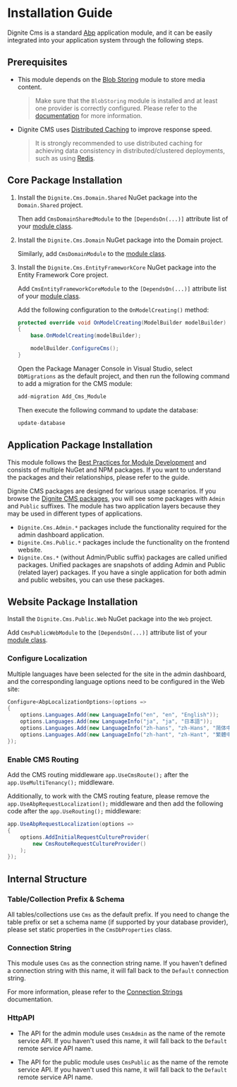 # Installation Guide

Dignite Cms is a standard [Abp](https://docs.abp.io/en/abp/latest) application module, and it can be easily integrated into your application system through the following steps.

## Prerequisites

- This module depends on the [Blob Storing](https://docs.abp.io/zh-Hans/abp/latest/Blob-Storing) module to store media content.

    > Make sure that the `BlobStoring` module is installed and at least one provider is correctly configured. Please refer to the [documentation](https://docs.abp.io/zh-Hans/abp/latest/Blob-Storing) for more information.

- Dignite CMS uses [Distributed Caching](https://docs.abp.io/zh-Hans/abp/latest/Caching) to improve response speed.

    > It is strongly recommended to use distributed caching for achieving data consistency in distributed/clustered deployments, such as using [Redis](https://docs.abp.io/zh-Hans/abp/latest/Redis-Cache).

## Core Package Installation

1. Install the `Dignite.Cms.Domain.Shared` NuGet package into the `Domain.Shared` project.

   Then add `CmsDomainSharedModule` to the `[DependsOn(...)]` attribute list of your [module class](https://docs.abp.io/en/abp/latest/Module-Development-Basics).

2. Install the `Dignite.Cms.Domain` NuGet package into the Domain project.

   Similarly, add `CmsDomainModule` to the [module class](https://docs.abp.io/en/abp/latest/Module-Development-Basics).

3. Install the `Dignite.Cms.EntityFrameworkCore` NuGet package into the Entity Framework Core project.

   Add `CmsEntityFrameworkCoreModule` to the `[DependsOn(...)]` attribute list of your [module class](https://docs.abp.io/en/abp/latest/Module-Development-Basics).

   Add the following configuration to the `OnModelCreating()` method:

   ```csharp
   protected override void OnModelCreating(ModelBuilder modelBuilder)
   {
       base.OnModelCreating(modelBuilder);

       modelBuilder.ConfigureCms(); 
   }
   ```

   Open the Package Manager Console in Visual Studio, select `DbMigrations` as the default project, and then run the following command to add a migration for the CMS module:

   ```csharp
   add-migration Add_Cms_Module
   ```

   Then execute the following command to update the database:

   ```csharp
   update-database
   ```

## Application Package Installation

This module follows the [Best Practices for Module Development](https://docs.abp.io/zh-Hans/abp/latest/Best-Practices/Index) and consists of multiple NuGet and NPM packages. If you want to understand the packages and their relationships, please refer to the guide.

Dignite CMS packages are designed for various usage scenarios. If you browse the [Dignite CMS packages](https://www.nuget.org/packages?q=Dignite.Cms), you will see some packages with `Admin` and `Public` suffixes. The module has two application layers because they may be used in different types of applications.

- `Dignite.Cms.Admin.*` packages include the functionality required for the admin dashboard application.
- `Dignite.Cms.Public.*` packages include the functionality on the frontend website.
- `Dignite.Cms.*` (without Admin/Public suffix) packages are called unified packages. Unified packages are snapshots of adding Admin and Public (related layer) packages. If you have a single application for both admin and public websites, you can use these packages.

## Website Package Installation

Install the `Dignite.Cms.Public.Web` NuGet package into the `Web` project.

Add `CmsPublicWebModule` to the `[DependsOn(...)]` attribute list of your [module class](https://docs.abp.io/en/abp/latest/Module-Development-Basics).

### Configure Localization

Multiple languages have been selected for the site in the admin dashboard, and the corresponding language options need to be configured in the Web site:

```csharp
Configure<AbpLocalizationOptions>(options =>
{
    options.Languages.Add(new LanguageInfo("en", "en", "English"));
    options.Languages.Add(new LanguageInfo("ja", "ja", "日本語"));
    options.Languages.Add(new LanguageInfo("zh-hans", "zh-Hans", "简体中文"));
    options.Languages.Add(new LanguageInfo("zh-hant", "zh-Hant", "繁體中文"));
});
```

### Enable CMS Routing

Add the CMS routing middleware `app.UseCmsRoute();` after the `app.UseMultiTenancy();` middleware.

Additionally, to work with the CMS routing feature, please remove the `app.UseAbpRequestLocalization();` middleware and then add the following code after the `app.UseRouting();` middleware:

```csharp
app.UseAbpRequestLocalization(options =>
{
    options.AddInitialRequestCultureProvider(
        new CmsRouteRequestCultureProvider()
    );
});
```

## Internal Structure

### Table/Collection Prefix & Schema

All tables/collections use `Cms` as the default prefix. If you need to change the table prefix or set a schema name (if supported by your database provider), please set static properties in the `CmsDbProperties` class.

### Connection String

This module uses `Cms` as the connection string name. If you haven't defined a connection string with this name, it will fall back to the `Default` connection string.

For more information, please refer to the [Connection Strings](https://docs.abp.io/en/abp/latest/Connection-Strings) documentation.

### HttpAPI

- The API for the admin module uses `CmsAdmin` as the name of the remote service API. If you haven't used this name, it will fall back to the `Default` remote service API name.

- The API for the public module uses `CmsPublic` as the name of the remote service API. If you haven't used this name, it will fall back to the `Default` remote service API name.
